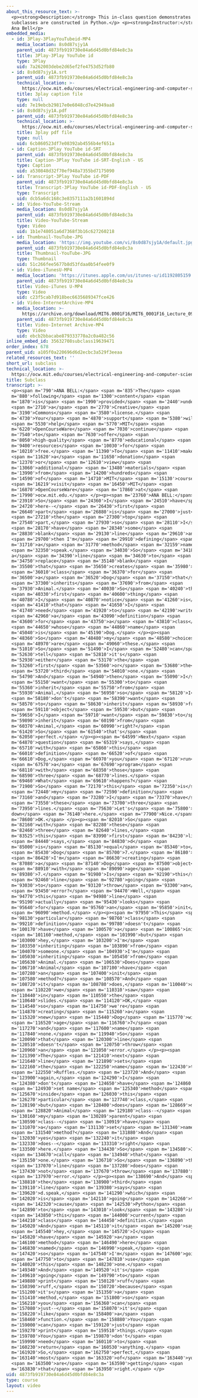```yaml
---
about_this_resource_text: >-
  <p><strong>Description:</strong> This in-class question demonstrates how
  subclasses are constructed in Python.</p> <p><strong>Instructor:</strong> Dr.
  Ana Bell</p>
embedded_media:
  - id: 3Play-3PlayYouTubeid-MP4
    media_location: 8s0d87sjy1A
    parent_uid: 4873fb919730e84a6d45d0bfd84e8c3a
    title: 3Play-3Play YouTube id
    type: 3Play
    uid: 7a262003debe2d65ef2fe4753d52fb80
  - id: 8s0d87sjy1A.srt
    parent_uid: 4873fb919730e84a6d45d0bfd84e8c3a
    technical_location: >-
      https://ocw.mit.edu/courses/electrical-engineering-and-computer-science/6-0001-introduction-to-computer-science-and-programming-in-python-fall-2016/in-class-questions-and-video-solutions/lecture-9-video-solutions/subclass/8s0d87sjy1A.srt
    title: 3play caption file
    type: null
    uid: 7e19ebcb29817e0e6048cd7e42949aa8
  - id: 8s0d87sjy1A.pdf
    parent_uid: 4873fb919730e84a6d45d0bfd84e8c3a
    technical_location: >-
      https://ocw.mit.edu/courses/electrical-engineering-and-computer-science/6-0001-introduction-to-computer-science-and-programming-in-python-fall-2016/in-class-questions-and-video-solutions/lecture-9-video-solutions/subclass/8s0d87sjy1A.pdf
    title: 3play pdf file
    type: null
    uid: 6cb860523df7e08392ab4556b4ef651a
  - id: Caption-3Play YouTube id-SRT
    parent_uid: 4873fb919730e84a6d45d0bfd84e8c3a
    title: Caption-3Play YouTube id-SRT-English - US
    type: Caption
    uid: a530848d32f70ef948a7355bd7175090
  - id: Transcript-3Play YouTube id-PDF
    parent_uid: 4873fb919730e84a6d45d0bfd84e8c3a
    title: Transcript-3Play YouTube id-PDF-English - US
    type: Transcript
    uid: dcb5a6dc168c3e8357111a2b1601894d
  - id: Video-YouTube-Stream
    media_location: 8s0d87sjy1A
    parent_uid: 4873fb919730e84a6d45d0bfd84e8c3a
    title: Video-YouTube-Stream
    type: Video
    uid: 1b1e748051a6d7368f3b16c627260218
  - id: Thumbnail-YouTube-JPG
    media_location: 'https://img.youtube.com/vi/8s0d87sjy1A/default.jpg'
    parent_uid: 4873fb919730e84a6d45d0bfd84e8c3a
    title: Thumbnail-YouTube-JPG
    type: Thumbnail
    uid: 51c266fee5677b8d53fdaa0b54fee0f9
  - id: Video-iTunesU-MP4
    media_location: 'https://itunes.apple.com/us/itunes-u/id1192805159'
    parent_uid: 4873fb919730e84a6d45d0bfd84e8c3a
    title: Video-iTunes U-MP4
    type: Video
    uid: c23f5cab7d918bec6635689347fce426
  - id: Video-InternetArchive-MP4
    media_location: >-
      https://archive.org/download/MIT6.0001F16/MIT6_0001F16_Lecture_09_exercise_02_300k.mp4
    parent_uid: 4873fb919730e84a6d45d0bfd84e8c3a
    title: Video-Internet Archive-MP4
    type: Video
    uid: ebcb2bbacabe879333770a2c0a482c56
inline_embed_id: 35632708subclass19639471
order_index: 678
parent_uid: a105f0a220696d6d2ecbc3a529f3eeaa
related_resources_text: ''
short_url: subclass
technical_location: >-
  https://ocw.mit.edu/courses/electrical-engineering-and-computer-science/6-0001-introduction-to-computer-science-and-programming-in-python-fall-2016/in-class-questions-and-video-solutions/lecture-9-video-solutions/subclass
title: Subclass
transcript: >-
  <p><span m='790'>ANA BELL:</span> <span m='835'>The</span> <span
  m='880'>following</span> <span m='1300'>content</span> <span
  m='1870'>is</span> <span m='1990'>provided</span> <span m='2440'>under</span>
  <span m='2710'>a</span> <span m='2770'>Creative</span> <span
  m='3190'>Commons</span> <span m='3580'>license.</span> <span
  m='4730'>Your</span> <span m='4870'>support</span> <span m='5380'>will</span>
  <span m='5530'>help</span> <span m='5770'>MIT</span> <span
  m='6220'>OpenCourseWare</span> <span m='7030'>continue</span> <span
  m='7540'>to</span> <span m='7630'>offer</span> <span
  m='8050'>high-quality</span> <span m='8770'>educational</span> <span
  m='9400'>resources</span> <span m='10030'>for</span> <span
  m='10210'>free.</span> <span m='11390'>To</span> <span m='11410'>make</span>
  <span m='11620'>a</span> <span m='11650'>donation</span> <span
  m='12370'>or</span> <span m='12610'>view</span> <span
  m='13060'>additional</span> <span m='13480'>materials</span> <span
  m='13990'>from</span> <span m='14200'>hundreds</span> <span
  m='14590'>of</span> <span m='14710'>MIT</span> <span m='15130'>courses,</span>
  <span m='16219'>visit</span> <span m='16450'>MIT</span> <span
  m='16870'>OpenCourseWare</span> <span m='17860'>at</span> <span
  m='17990'>ocw.mit.edu.</span> </p><p><span m='23760'>ANA BELL:</span> <span
  m='23910'>So</span> <span m='24360'>I</span> <span m='24510'>have</span> <span
  m='24720'>here--</span> <span m='26430'>first</span> <span
  m='26640'>part</span> <span m='26880'>is</span> <span m='27000'>just</span>
  <span m='27210'>the</span> <span m='27300'>top</span> <span
  m='27540'>part,</span> <span m='27930'>so</span> <span m='28110'>I</span>
  <span m='28170'>have</span> <span m='28340'>some</span> <span
  m='28830'>blank</span> <span m='29130'>line</span> <span m='29610'>and</span>
  <span m='29700'>then I'm</span> <span m='29910'>defining</span> <span
  m='31710'>a</span> <span m='31770'>method</span> <span m='32159'>name</span>
  <span m='32350'>speak.</span> <span m='34030'>So</span> <span m='34180'>write
  a</span> <span m='34390'>line</span> <span m='34630'>to</span> <span
  m='34750'>replace</span> <span m='35140'>blank</span> <span
  m='35500'>that</span> <span m='35650'>creates</span> <span m='35980'>a</span>
  <span m='36010'>class</span> <span m='36370'>for</span> <span
  m='36500'>a</span> <span m='36520'>Dog</span> <span m='37150'>that</span>
  <span m='37300'>inherits</span> <span m='37690'>from</span> <span
  m='37930'>Animal.</span> <span m='40030'>So</span> <span m='40240'>the</span>
  <span m='40330'>first</span> <span m='40600'>thing</span> <span
  m='40780'>I</span> <span m='40870'>notice</span> <span m='41260'>is</span>
  <span m='41410'>that</span> <span m='41650'>I</span> <span
  m='41740'>need</span> <span m='41920'>to</span> <span m='42190'>write</span>
  <span m='42960'>a</span> <span m='43090'>definition</span> <span
  m='43600'>for</span> <span m='43750'>a</span> <span m='43810'>class</span>
  <span m='44650'>whose</span> <span m='44860'>name</span> <span
  m='45040'>is</span> <span m='45190'>Dog.</span> </p><p><span
  m='48360'>So</span> <span m='48480'>my</span> <span m='48580'>choices</span>
  <span m='48970'>are</span> <span m='49060'>these.</span> <span
  m='51010'>So</span> <span m='51490'>I</span> <span m='52480'>can</span> <span
  m='52630'>tell</span> <span m='52810'>it's</span> <span
  m='52930'>either</span> <span m='53170'>the</span> <span
  m='53260'>first</span> <span m='53560'>or</span> <span m='53680'>the</span>
  <span m='53720'>third</span> <span m='54010'>one.</span> <span
  m='54790'>And</span> <span m='54940'>then</span> <span m='55090'>I</span>
  <span m='55150'>want</span> <span m='55300'>to</span> <span
  m='55360'>inherit</span> <span m='55750'>from</span> <span
  m='55930'>Animal,</span> <span m='56950'>so</span> <span m='58120'>I</span>
  <span m='58180'>don't</span> <span m='58390'>want</span> <span
  m='58570'>to</span> <span m='58630'>inherit</span> <span m='58930'>from</span>
  <span m='59110'>object</span> <span m='59530'>but</span> <span
  m='59650'>I</span> <span m='59710'>want</span> <span m='59830'>to</span> <span
  m='59890'>inherit</span> <span m='60190'>from</span> <span
  m='60370'>Animal,</span> <span m='60990'>right?</span> <span
  m='61420'>So</span> <span m='61540'>that's</span> <span
  m='62050'>perfect.</span> </p><p><span m='64599'>Next</span> <span
  m='64870'>question</span> <span m='65319'>says,</span> <span
  m='65710'>with</span> <span m='65860'>this</span> <span
  m='66010'>definition</span> <span m='66520'>of</span> <span
  m='66610'>Dog,</span> <span m='66970'>you</span> <span m='67120'>run</span>
  <span m='67570'>a</span> <span m='67690'>program</span> <span
  m='68110'>with</span> <span m='68350'>those</span> <span
  m='68590'>three</span> <span m='68770'>lines.</span> <span
  m='69460'>What</span> <span m='69610'>happens?</span> <span
  m='71900'>So</span> <span m='72170'>this</span> <span m='72350'>is</span>
  <span m='72440'>my</span> <span m='72590'>definition</span> <span
  m='73160'>and</span> <span m='73280'>I</span> <span m='73370'>have</span>
  <span m='73550'>these</span> <span m='73700'>three</span> <span
  m='73950'>lines.</span> <span m='75630'>Let's</span> <span m='75800'>go
  down</span> <span m='76140'>here.</span> <span m='77900'>Nice.</span> <span
  m='78600'>OK.</span> </p><p><span m='82010'>So</span> <span
  m='82160'>with</span> <span m='82280'>these</span> <span
  m='82460'>three</span> <span m='82640'>lines,</span> <span
  m='83525'>this</span> <span m='83990'>first</span> <span m='84230'>line</span>
  <span m='84440'>says,</span> <span m='84830'>d</span> <span
  m='85000'>is</span> <span m='85130'>equal</span> <span m='85340'>to</span>
  <span m='85430'>Dog</span> <span m='85700'>7.</span> <span m='86180'>So</span>
  <span m='86420'>I'm</span> <span m='86630'>creating</span> <span
  m='87080'>a</span> <span m='87140'>Dog</span> <span m='87500'>object</span>
  <span m='88910'>with</span> <span m='89090'>age</span> <span
  m='89380'>7.</span> <span m='91980'>Is</span> <span m='92190'>this</span>
  <span m='92460'>line</span> <span m='92780'>going</span> <span
  m='93030'>to</span> <span m='93120'>throw</span> <span m='93300'>an</span>
  <span m='93450'>error?</span> <span m='94470'>Well,</span> <span
  m='94770'>this</span> <span m='94980'>line</span> <span
  m='95190'>actually</span> <span m='95430'>looks</span> <span
  m='95640'>for</span> <span m='95760'>an</span> <span m='95850'>init</span>
  <span m='96090'>method.</span> </p><p><span m='97950'>This</span> <span
  m='98130'>particular</span> <span m='98760'>class</span> <span
  m='99210'>definition</span> <span m='99780'>doesn't</span> <span
  m='100170'>have</span> <span m='100570'>a</span> <span m='100865'>init</span>
  <span m='101160'>method,</span> <span m='101990'>but</span> <span
  m='103000'>hey,</span> <span m='103200'>I'm</span> <span
  m='103350'>inheriting</span> <span m='103890'>from</span> <span
  m='104070'>someone.</span> <span m='104930'>I'm</span> <span
  m='105030'>inheriting</span> <span m='105450'>from</span> <span
  m='105630'>Animal.</span> <span m='106530'>Does</span> <span
  m='106710'>Animal</span> <span m='107100'>have</span> <span
  m='107280'>an</span> <span m='107400'>init</span> <span
  m='107580'>method?</span> <span m='108570'>And</span> <span
  m='108720'>it</span> <span m='108780'>does,</span> <span m='110040'>as</span>
  <span m='110220'>we</span> <span m='110310'>saw</span> <span
  m='110440'>in</span> <span m='110550'>the</span> <span
  m='110640'>slides.</span> <span m='114120'>OK,</span> <span
  m='114540'>so</span> <span m='114750'>we're</span> <span
  m='114870'>creating</span> <span m='115260'>a</span> <span
  m='115320'>new</span> <span m='115440'>Dog</span> <span m='115770'>with</span>
  <span m='116520'>age</span> <span m='116760'>7</span> <span
  m='117270'>and</span> <span m='117600'>name</span> <span
  m='117840'>none.</span> <span m='119940'>So</span> <span
  m='120090'>that</span> <span m='120300'>line</span> <span
  m='120510'>doesn't</span> <span m='120750'>throw</span> <span
  m='120960'>an</span> <span m='121050'>error.</span> </p><p><span
  m='121390'>The</span> <span m='121410'>next</span> <span
  m='121640'>line</span> <span m='121890'>sets</span> <span
  m='122160'>the</span> <span m='122250'>name</span> <span m='122430'>to</span>
  <span m='122550'>Ruffles.</span> <span m='123720'>And</span> <span
  m='123900'>again,</span> <span m='124290'>I</span> <span
  m='124380'>don't</span> <span m='124650'>have</span> <span m='124860'>a</span>
  <span m='124930'>set name</span> <span m='125340'>method</span> <span
  m='125670'>inside</span> <span m='126030'>this</span> <span
  m='126270'>particular</span> <span m='127740'>class,</span> <span
  m='128190'>but</span> <span m='128400'>does</span> <span m='128669'>my</span>
  <span m='128820'>Animal</span> <span m='129180'>class--</span> <span
  m='130160'>my</span> <span m='130289'>parent</span> <span
  m='130590'>class--</span> <span m='130919'>have</span> <span
  m='131070'>a</span> <span m='131130'>set</span> <span m='131340'>name</span>
  <span m='131540'>method?</span> <span m='131880'>And</span> <span
  m='132030'>yes</span> <span m='132240'>it</span> <span
  m='132330'>does--</span> <span m='133310'>right</span> <span
  m='133500'>here.</span> <span m='134430'>So</span> <span m='134580'>I</span>
  <span m='134670'>call</span> <span m='134940'>that</span> <span
  m='135150'>one.</span> <span m='136710'>So</span> <span m='136890'>that</span>
  <span m='137070'>line</span> <span m='137280'>does</span> <span
  m='137430'>not</span> <span m='137670'>throw</span> <span m='137880'>an</span>
  <span m='137970'>error.</span> </p><p><span m='138690'>And</span> <span
  m='138810'>the</span> <span m='138900'>third</span> <span
  m='139110'>line</span> <span m='139380'>says</span> <span
  m='139620'>d.speak,</span> <span m='141290'>which</span> <span
  m='142020'>is</span> <span m='142110'>going</span> <span m='142260'>to</span>
  <span m='142320'>cause</span> <span m='142530'>Python</span> <span
  m='142890'>to</span> <span m='143010'>look</span> <span m='143280'>in</span>
  <span m='143850'>this</span> <span m='144000'>current</span> <span
  m='144210'>class</span> <span m='144450'>definition.</span> <span
  m='145020'>And</span> <span m='145110'>it</span> <span m='145200'>says,</span>
  <span m='145540'>hey,</span> <span m='145720'>I</span> <span
  m='145820'>have</span> <span m='145920'>a</span> <span
  m='146100'>method</span> <span m='146490'>here</span> <span
  m='146830'>named</span> <span m='146990'>speak,</span> <span
  m='147420'>so</span> <span m='147540'>I'm</span> <span m='147600'>going</span>
  <span m='147750'>to</span> <span m='147810'>use</span> <span
  m='148020'>this</span> <span m='148230'>one.</span> <span
  m='149340'>And</span> <span m='149520'>it's</span> <span
  m='149610'>going</span> <span m='149790'>to</span> <span
  m='149880'>print</span> <span m='150120'>ruff</span> <span
  m='150390'>ruff,</span> <span m='150720'>because</span> <span
  m='151200'>it's</span> <span m='151350'>a</span> <span
  m='151410'>method,</span> <span m='151800'>so</span> <span
  m='156210'>you</span> <span m='156360'>can</span> <span
  m='157080'>just--</span> <span m='158070'>it's</span> <span
  m='158220'>like</span> <span m='158400'>a</span> <span
  m='158460'>function.</span> <span m='158880'>You</span> <span
  m='159000'>can</span> <span m='159120'>just</span> <span
  m='159270'>print</span> <span m='159510'>things.</span> <span
  m='159780'>You</span> <span m='159870'>don't</span> <span
  m='159990'>need</span> <span m='160110'>to</span> <span
  m='160230'>return</span> <span m='160530'>anything.</span> <span
  m='161920'>So,</span> <span m='162750'>perfect,</span> <span
  m='163140'>most</span> <span m='163320'>of</span> <span m='163440'>you</span>
  <span m='163500'>are</span> <span m='163590'>getting</span> <span
  m='163830'>that</span> <span m='163950'>right.</span> </p>
uid: 4873fb919730e84a6d45d0bfd84e8c3a
type: course
layout: video
---
```

